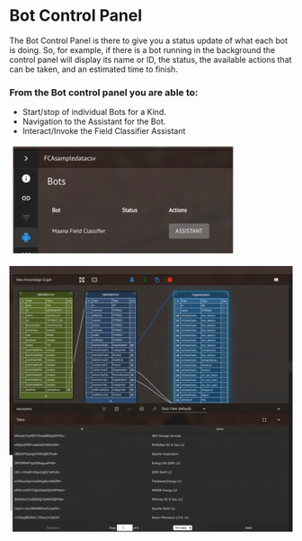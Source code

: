 # Bot Control Panel

The Bot Control Panel is there to give you a status update of what each bot is doing. So, for example, if there is a bot running in the background the control panel will display its name or ID, the status, the available actions that can be taken, and an estimated time to finish.  

### From the Bot control panel you are able to:

* Start/stop of individual Bots for a Kind.
* Navigation to the Assistant for the Bot.
* Interact/Invoke the Field Classifier Assistant

![Example of Bot Field Classifier Screen](../../../../.gitbook/assets/image%20%28119%29.png)

![Example Screen](../../../../.gitbook/assets/image%20%2891%29.png)

